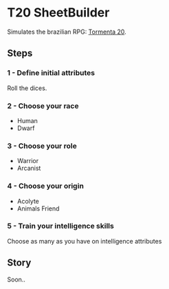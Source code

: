 # T20 SheetBuilder

Simulates the brazilian RPG: [Tormenta 20](https://jamboeditora.com.br/produto/tormenta20-edicao-jogo-do-ano-digital/).

## Steps

### 1 - Define initial attributes
Roll the dices.

### 2 - Choose your race
- Human
- Dwarf

### 3 - Choose your role
- Warrior
- Arcanist

### 4 - Choose your origin
- Acolyte
- Animals Friend

### 5 - Train your intelligence skills
Choose as many as you have on intelligence attributes

## Story
Soon..